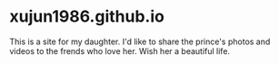 xujun1986.github.io
===================

This is a site for my daughter. 
I'd like to share the prince's photos and videos to the frends who love her.
Wish her a beautiful life.
